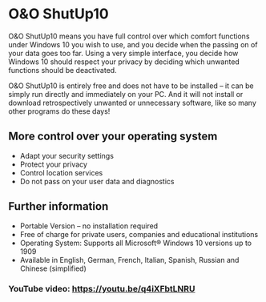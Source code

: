 # O&O ShutUp10

O&O ShutUp10 means you have full control over which comfort functions under Windows 10 you wish to use, and you decide when the passing on of your data goes too far. Using a very simple interface, you decide how Windows 10 should respect your privacy by deciding which unwanted functions should be deactivated.

O&O ShutUp10 is entirely free and does not have to be installed – it can be simply run directly and immediately on your PC. And it will not install or download retrospectively unwanted or unnecessary software, like so many other programs do these days!

## More control over your operating system
- Adapt your security settings
- Protect your privacy
- Control location services
- Do not pass on your user data and diagnostics

## Further information
- Portable Version – no installation required
- Free of charge for private users, companies and educational institutions
- Operating System: Supports all Microsoft® Windows 10 versions up to 1909
- Available in English, German, French, Italian, Spanish, Russian and Chinese (simplified)

### YouTube video: https://youtu.be/q4iXFbtLNRU
